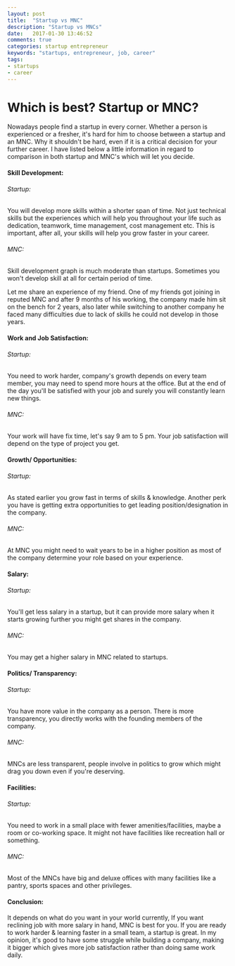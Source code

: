 ```yaml
---
layout: post
title:  "Startup vs MNC"
description: "Startup vs MNCs"
date:   2017-01-30 13:46:52
comments: true
categories: startup entrepreneur
keywords: "startups, entrepreneur, job, career"
tags:
- startups
- career
---
```

<h1>Which is best? Startup or MNC?</h1>

Nowadays people find a startup in every corner. Whether a person is experienced or a fresher, it's hard for him to choose between a startup and an MNC. Why it shouldn't be hard, even if it is a critical decision for your further career.
I have listed below a little information in regard to comparison in both startup and MNC's which will let you decide.

<h4>Skill Development:</h4>
<h6>Startup:</h6> 
You will develop more skills within a shorter span of time. Not just technical skills but the experiences which will help you throughout your life such as dedication, teamwork, time management, cost management etc. This is important, after all, your skills will help you grow faster in your career.
<h6>MNC:</h6> 
Skill development graph is much moderate than startups. Sometimes you won't develop skill at all for certain period of time. 

Let me share an experience of my friend.
One of my friends got joining in reputed MNC and after 9 months of his working, the company made him sit on the bench for 2 years, also later while switching to another company he faced many difficulties due to lack of skills he could not develop in those years.

<h4>Work and Job Satisfaction:</h4>
<h6>Startup:</h6> 
You need to work harder, company's growth depends on every team member, you may need to spend more hours at the office. But at the end of the day you'll be satisfied with your job and surely you will constantly learn new things. 
<h6>MNC:</h6> 
Your work will have fix time, let's say 9 am to 5 pm. Your job satisfaction will depend on the type of project you get.

<h4>Growth/ Opportunities:</h4>
<h6>Startup:</h6> 
As stated earlier you grow fast in terms of skills & knowledge. Another perk you have is getting extra opportunities to get leading position/designation in the company.
<h6>MNC:</h6> 
At MNC you might need to wait years to be in a higher position as most of the company determine your role based on your experience. 

<h4>Salary:</h4>
<h6>Startup:</h6> 
You'll get less salary in a startup, but it can provide more salary when it starts growing further you might get shares in the company.
<h6>MNC:</h6> 
You may get a higher salary in MNC related to startups.

<h4>Politics/ Transparency:</h4>
<h6>Startup:</h6> 
You have more value in the company as a person. There is more transparency, you directly works with the founding members of the company. 
<h6>MNC:</h6> 
MNCs are less transparent, people involve in politics to grow which might drag you down even if you're deserving.


<h4>Facilities:</h4>
<h6>Startup:</h6> 
You need to work in a small place with fewer amenities/facilities, maybe a room or co-working space. It might not have facilities like recreation hall or something.
<h6>MNC:</h6>
Most of the MNCs have big and deluxe offices with many facilities like a pantry, sports spaces and other privileges. 


<h4>Conclusion:</h4>
It depends on what do you want in your world currently, If you want reclining job with more salary in hand, MNC is best for you. If you are ready to work harder & learning faster in a small team, a startup is great.
In my opinion, it's good to have some struggle while building a company, making it bigger which gives more job satisfaction rather than doing same work daily.